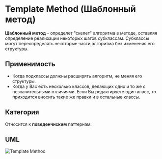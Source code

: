 # Template Method (Шаблонный метод)

**Шаблонный метод** - определет "скелет" алгоритма в методе, оставляя определение реализации некоторых шагов субклассам.
Субклассы могут переопределять некоторые части алгоритма без изменения его структуры.

## Применимость

* Когда подклассы должны расширять алгоритм, не меняя его структуры.
* Когда у Вас есть несколько классов, делающих одно и то же с незначительными отличиями. Если Вы редактируете один 
класс, то приходится вносить такие же правки и в остальные классы.

## Категория

Относится к **поведенчиским** паттернам.

## UML

![Template Method](https://github.com/KonstantinMyachin/DesignPatterns/tree/master/src/main/resources/uml/templatemethod/TemplateMethod.svg "Template Method")